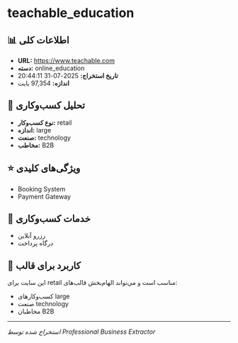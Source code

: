 # teachable_education

## 📊 اطلاعات کلی
- **URL:** https://www.teachable.com
- **دسته:** online_education
- **تاریخ استخراج:** 2025-07-31 20:44:11
- **اندازه:** 97,354 بایت

## 🏢 تحلیل کسب‌وکاری
- **نوع کسب‌وکار:** retail
- **اندازه:** large
- **صنعت:** technology
- **مخاطب:** B2B

## ⭐ ویژگی‌های کلیدی
- Booking System
- Payment Gateway

## 🔧 خدمات کسب‌وکاری
- رزرو آنلاین
- درگاه پرداخت

## 🎯 کاربرد برای قالب
این سایت برای retail مناسب است و می‌تواند الهام‌بخش قالب‌های:
- کسب‌وکارهای large
- صنعت technology
- مخاطبان B2B

---
*استخراج شده توسط Professional Business Extractor*
